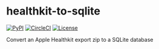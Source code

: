# healthkit-to-sqlite

[![PyPI](https://img.shields.io/pypi/v/healthkit-to-sqlite.svg)](https://pypi.org/project/healthkit-to-sqlite/)
[![CircleCI](https://circleci.com/gh/simonw/healthkit-to-sqlite.svg?style=svg)](https://circleci.com/gh/simonw/healthkit-to-sqlite)
[![License](https://img.shields.io/badge/license-Apache%202.0-blue.svg)](https://github.com/simonw/healthkit-to-sqlite/blob/master/LICENSE)

 Convert an Apple Healthkit export zip to a SQLite database